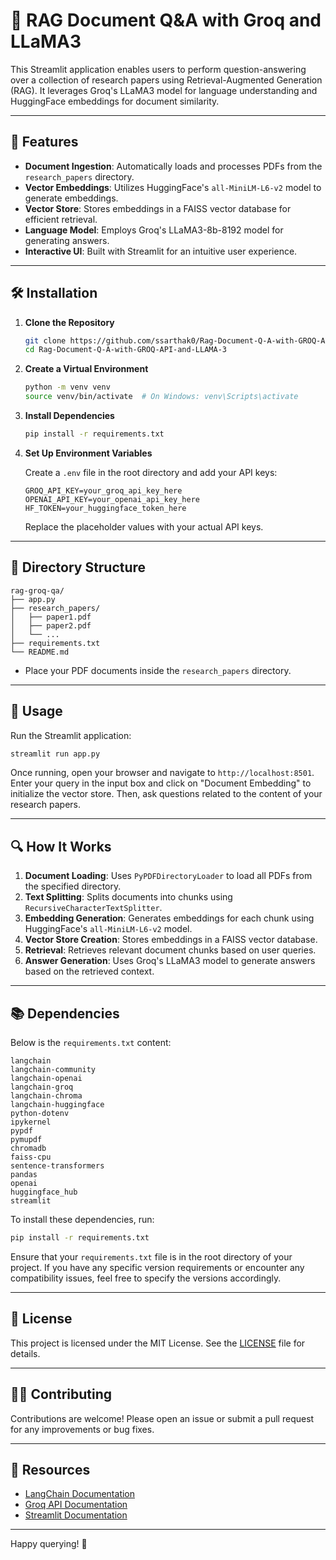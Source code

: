 # 📄 RAG Document Q&A with Groq and LLaMA3

This Streamlit application enables users to perform question-answering over a collection of research papers using Retrieval-Augmented Generation (RAG). It leverages Groq's LLaMA3 model for language understanding and HuggingFace embeddings for document similarity.

---

## 🚀 Features

- **Document Ingestion**: Automatically loads and processes PDFs from the `research_papers` directory.
- **Vector Embeddings**: Utilizes HuggingFace's `all-MiniLM-L6-v2` model to generate embeddings.
- **Vector Store**: Stores embeddings in a FAISS vector database for efficient retrieval.
- **Language Model**: Employs Groq's LLaMA3-8b-8192 model for generating answers.
- **Interactive UI**: Built with Streamlit for an intuitive user experience.

---

## 🛠️ Installation

1. **Clone the Repository**

   ```bash
   git clone https://github.com/ssarthak0/Rag-Document-Q-A-with-GROQ-API-and-LLAMA-3
   cd Rag-Document-Q-A-with-GROQ-API-and-LLAMA-3
   ```

2. **Create a Virtual Environment**

   ```bash
   python -m venv venv
   source venv/bin/activate  # On Windows: venv\Scripts\activate
   ```

3. **Install Dependencies**

   ```bash
   pip install -r requirements.txt
   ```

4. **Set Up Environment Variables**

   Create a `.env` file in the root directory and add your API keys:

   ```env
   GROQ_API_KEY=your_groq_api_key_here
   OPENAI_API_KEY=your_openai_api_key_here
   HF_TOKEN=your_huggingface_token_here
   ```

   Replace the placeholder values with your actual API keys.

---

## 📁 Directory Structure

```
rag-groq-qa/
├── app.py
├── research_papers/
│   ├── paper1.pdf
│   ├── paper2.pdf
│   └── ...
├── requirements.txt
└── README.md
```

- Place your PDF documents inside the `research_papers` directory.

---

## 🧾 Usage

Run the Streamlit application:

```bash
streamlit run app.py
```

Once running, open your browser and navigate to `http://localhost:8501`. Enter your query in the input box and click on "Document Embedding" to initialize the vector store. Then, ask questions related to the content of your research papers.

---

## 🔍 How It Works

1. **Document Loading**: Uses `PyPDFDirectoryLoader` to load all PDFs from the specified directory.
2. **Text Splitting**: Splits documents into chunks using `RecursiveCharacterTextSplitter`.
3. **Embedding Generation**: Generates embeddings for each chunk using HuggingFace's `all-MiniLM-L6-v2` model.
4. **Vector Store Creation**: Stores embeddings in a FAISS vector database.
5. **Retrieval**: Retrieves relevant document chunks based on user queries.
6. **Answer Generation**: Uses Groq's LLaMA3 model to generate answers based on the retrieved context.

---

## 📚 Dependencies

Below is the `requirements.txt` content:

```plaintext
langchain
langchain-community
langchain-openai
langchain-groq
langchain-chroma
langchain-huggingface
python-dotenv
ipykernel
pypdf
pymupdf
chromadb
faiss-cpu
sentence-transformers
pandas
openai
huggingface_hub
streamlit
```

To install these dependencies, run:

```bash
pip install -r requirements.txt
```

Ensure that your `requirements.txt` file is in the root directory of your project. If you have any specific version requirements or encounter any compatibility issues, feel free to specify the versions accordingly.

---

## 📄 License

This project is licensed under the MIT License. See the [LICENSE](LICENSE) file for details.

---

## 🙋‍♀️ Contributing

Contributions are welcome! Please open an issue or submit a pull request for any improvements or bug fixes.

---

## 🔗 Resources

- [LangChain Documentation](https://docs.langchain.com/)
- [Groq API Documentation](https://console.groq.com/docs)
- [Streamlit Documentation](https://docs.streamlit.io/)

---

Happy querying! 🎉
